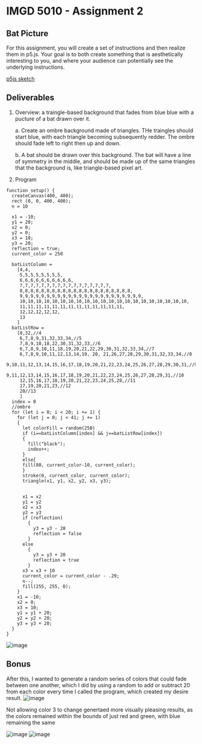 # IMGD 5010 - Assignment 2
## Bat Picture

For this assignment, you will create a set of instructions and then realize them in p5.js. Your goal is to both create something that is aesthetically interesting to you, and where your audience can potentially see the underlying instructions.

[p5js sketch](https://editor.p5js.org/cherryreaper/sketches/9HhGe8kPM)

## Deliverables
1. Overview: a traingle-based background that fades from blue blue with a pucture of a bat drawn over it.

    a. Create an ombre background made of triangles. THe traingles should start blue, with each triangle becoming subsequently redder. The ombre should fade left to right then up and down.
 
   b. A bat should be drawn over this background. The bat will have a line of symmetry in the middle, and should be made up of the same triangles that the background is, like triangle-based pixel art.
3. Program
```
function setup() {
  createCanvas(400, 400);
  rect (0, 0, 400, 400);
  n = 10
  
  x1 = -10;
  y1 = 20;
  x2 = 0;
  y2 = 0;
  x3 = 10;
  y3 = 20;
  reflection = true;
  current_color = 250
  
  batListColumn = 
    [4,4,
     5,5,5,5,5,5,5,5,
     6,6,6,6,6,6,6,6,6,6,
     7,7,7,7,7,7,7,7,7,7,7,7,7,7,7,7,7,
     8,8,8,8,8,8,8,8,8,8,8,8,8,8,8,8,8,8,8,8,8,
     9,9,9,9,9,9,9,9,9,9,9,9,9,9,9,9,9,9,9,9,9,9,9,
     10,10,10,10,10,10,10,10,10,10,10,10,10,10,10,10,10,10,10,10,10,
     11,11,11,11,11,11,11,11,11,11,11,11,11,
     12,12,12,12,12,
     13
    ]
  batListRow = 
    [8,32,//4
     6,7,8,9,31,32,33,34,//5
     7,8,9,10,18,22,30,31,32,33,//6
     6,7,8,9,10,11,18,19,20,21,22,29,30,31,32,33,34,//7
     6,7,8,9,10,11,12,13,14,19, 20, 21,26,27,28,29,30,31,32,33,34,//8
     9,10,11,12,13,14,15,16,17,18,19,20,21,22,23,24,25,26,27,28,29,30,31,//9
     9,11,12,13,14,15,16,17,18,19,20,21,22,23,24,25,26,27,28,29,31,//10
     12,15,16,17,18,19,20,21,22,23,24,25,28,//11
     17,19,20,21,23,//12
     20//13
     ]
  index = 0
  //ombre
  for (let i = 0; i < 20; i += 1) { 
    for (let j = 0; j < 41; j += 1) 
    { 
      let colorFill = random(250)
      if (i==batListColumn[index] && j==batListRow[index])
      {
        fill("black");
        index++;
      }
      else{
      fill(80, current_color-10, current_color); 
      }
      stroke(0, current_color, current_color);
      triangle(x1, y1, x2, y2, x3, y3);
      
      
      x1 = x2
      y1 = y2
      x2 = x3
      y2 = y3
      if (reflection)
        {
          y3 = y3 - 20
          reflection = false
        }
      else
        {
          y3 = y3 + 20
          reflection = true
        }
      x3 = x3 + 10
      current_color = current_color - .29;
      n--;
      fill(255, 255, 0); 
    }
    x1 = -10;
    x2 = 0;
    x3 = 10;
    y1 = y1 + 20;
    y2 = y2 + 20;
    y3 = y3 + 20;
  }
}
```


![image](https://github.com/user-attachments/assets/19eacb62-56d9-4e30-b20d-b3d02d500719)


## Bonus
After this, I wanted to generate a random series of colors that could fade between one another, which I did by using a random to add or subtract 20 from each color every time I called the program, which created my desire result.
![image](https://github.com/user-attachments/assets/6e9c4814-c407-4917-ad98-46e5fa56896c)

Not allowing color 3 to change genertaed more visually pleasing results, as the colors remained within the bounds of just red and green, with blue remaining the same

![image](https://github.com/user-attachments/assets/074c8850-27b4-48ba-856a-3e58b6ee7db0)
![image](https://github.com/user-attachments/assets/5680d95a-f188-41ef-82d1-7e88d0a353b3)




